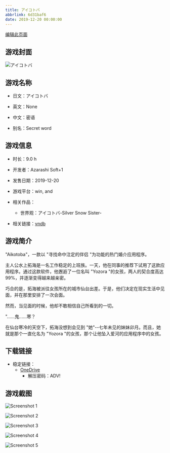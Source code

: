 ```yaml
---
title: アイコトバ
abbrlink: 6d31baf6
date: 2019-12-20 00:00:00
---
```

[编辑此页面](https://github.com/ACG-3/ADV3-source/blob/main/source/_posts/games/%E3%82%A2%E3%82%A4%E3%82%B3%E3%83%88%E3%83%90.md)

## 游戏封面

![アイコトバ](https://pan.timero.xyz/onedrive/img_lib_001/%E3%82%A2%E3%82%A4%E3%82%B3%E3%83%88%E3%83%90_cover.avif)


## 游戏名称

- 日文：アイコトバ
- 英文：None
- 中文：密语

- 别名：Secret word


## 游戏信息

- 时长：9.0 h
- 开发者：Azarashi Soft+1
- 发售日期：2019-12-20
- 游戏平台：win, and
- 相关作品：
   - 世界观：アイコトバ-Silver Snow Sister-

- 相关链接：[vndb](https://vndb.org/v26537)


## 游戏简介

"Aikotoba"，一款以 "寻找命中注定的伴侣 "为功能的热门婚介应用程序。

主人公水上拓海是一名工作稳定的上班族。一天，他在同事的推荐下试用了这款应用程序。通过这款软件，他邂逅了一位名叫 "Yozora "的女孩，两人的契合度高达 99%，并逐渐变得越来越亲密。

巧合的是，拓海被派往女孩所在的城市仙台出差。于是，他们决定在现实生活中见面，并在那里安排了一次会面。
 
然而，当见面的时候，他却不敢相信自己所看到的一切。

"......鬼......寒？

在仙台寒冷的天空下，拓海没想到会见到 "她"--七年未见的妹妹卯月。而且，她就是那个一直化名为 "Yozora "的女孩，那个让他坠入爱河的应用程序中的女孩。


## 下载链接

- 稳定链接：
    - [OneDrive](https://pan.timero.xyz/onedrive/adv_lib_001/%E3%82%A2%E3%82%A4%E3%82%B3%E3%83%88%E3%83%90)
        - 解压密码：ADV!



## 游戏截图


![Screenshot 1](https://pan.timero.xyz/onedrive/img_lib_001/%E3%82%A2%E3%82%A4%E3%82%B3%E3%83%88%E3%83%90_Screenshot_1.avif)

![Screenshot 2](https://pan.timero.xyz/onedrive/img_lib_001/%E3%82%A2%E3%82%A4%E3%82%B3%E3%83%88%E3%83%90_Screenshot_2.avif)

![Screenshot 3](https://pan.timero.xyz/onedrive/img_lib_001/%E3%82%A2%E3%82%A4%E3%82%B3%E3%83%88%E3%83%90_Screenshot_3.avif)

![Screenshot 4](https://pan.timero.xyz/onedrive/img_lib_001/%E3%82%A2%E3%82%A4%E3%82%B3%E3%83%88%E3%83%90_Screenshot_4.avif)

![Screenshot 5](https://pan.timero.xyz/onedrive/img_lib_001/%E3%82%A2%E3%82%A4%E3%82%B3%E3%83%88%E3%83%90_Screenshot_5.avif)

